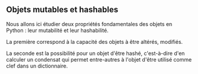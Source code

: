## Objets mutables et hashables

Nous allons ici étudier deux propriétés fondamentales des objets en Python :
leur mutabilité et leur hashabilité.

La première correspond à la capacité des objets à être altérés, modifiés.

La seconde est la possibilité pour un objet d'être hashé, c'est-à-dire d'en calculer un condensat qui permet entre-autres à l'objet d'être utilisé comme clef dans un dictionnaire.
